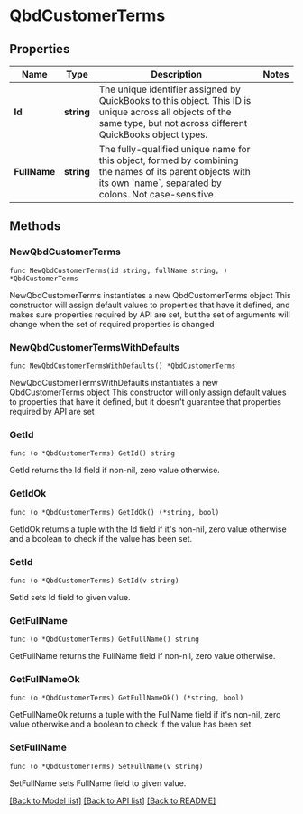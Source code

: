 # QbdCustomerTerms

## Properties

Name | Type | Description | Notes
------------ | ------------- | ------------- | -------------
**Id** | **string** | The unique identifier assigned by QuickBooks to this object. This ID is unique across all objects of the same type, but not across different QuickBooks object types. | 
**FullName** | **string** | The fully-qualified unique name for this object, formed by combining the names of its parent objects with its own &#x60;name&#x60;, separated by colons. Not case-sensitive. | 

## Methods

### NewQbdCustomerTerms

`func NewQbdCustomerTerms(id string, fullName string, ) *QbdCustomerTerms`

NewQbdCustomerTerms instantiates a new QbdCustomerTerms object
This constructor will assign default values to properties that have it defined,
and makes sure properties required by API are set, but the set of arguments
will change when the set of required properties is changed

### NewQbdCustomerTermsWithDefaults

`func NewQbdCustomerTermsWithDefaults() *QbdCustomerTerms`

NewQbdCustomerTermsWithDefaults instantiates a new QbdCustomerTerms object
This constructor will only assign default values to properties that have it defined,
but it doesn't guarantee that properties required by API are set

### GetId

`func (o *QbdCustomerTerms) GetId() string`

GetId returns the Id field if non-nil, zero value otherwise.

### GetIdOk

`func (o *QbdCustomerTerms) GetIdOk() (*string, bool)`

GetIdOk returns a tuple with the Id field if it's non-nil, zero value otherwise
and a boolean to check if the value has been set.

### SetId

`func (o *QbdCustomerTerms) SetId(v string)`

SetId sets Id field to given value.


### GetFullName

`func (o *QbdCustomerTerms) GetFullName() string`

GetFullName returns the FullName field if non-nil, zero value otherwise.

### GetFullNameOk

`func (o *QbdCustomerTerms) GetFullNameOk() (*string, bool)`

GetFullNameOk returns a tuple with the FullName field if it's non-nil, zero value otherwise
and a boolean to check if the value has been set.

### SetFullName

`func (o *QbdCustomerTerms) SetFullName(v string)`

SetFullName sets FullName field to given value.



[[Back to Model list]](../README.md#documentation-for-models) [[Back to API list]](../README.md#documentation-for-api-endpoints) [[Back to README]](../README.md)


